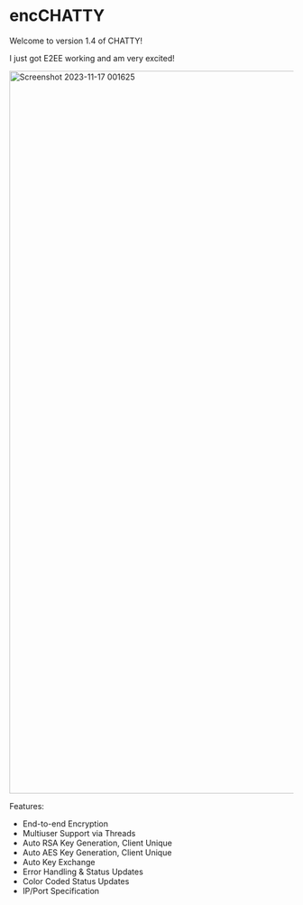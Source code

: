 # encCHATTY

Welcome to version 1.4 of CHATTY!

I just got E2EE working and am very excited!

<img width="1280" alt="Screenshot 2023-11-17 001625" src="https://github.com/infiniteaxon/encCHATTY/assets/60622650/28fb6385-e741-49c7-8a47-7651b93d143e">

Features:
- End-to-end Encryption
- Multiuser Support via Threads
- Auto RSA Key Generation, Client Unique
- Auto AES Key Generation, Client Unique
- Auto Key Exchange
- Error Handling & Status Updates
- Color Coded Status Updates
- IP/Port Specification
